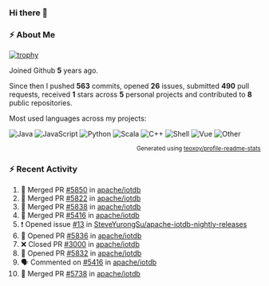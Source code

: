 ### Hi there 👋

### :zap: About Me

[![trophy](https://github-profile-trophy.vercel.app/?username=HTHou&theme=onedark)](https://github.com/ryo-ma/github-profile-trophy)
   
Joined Github **5** years ago.

Since then I pushed **563** commits, opened **26** issues, submitted **490** pull requests, received **1** stars across **5** personal projects and contributed to **8** public repositories.

Most used languages across my projects:

![Java](https://img.shields.io/static/v1?style=flat-square&label=%E2%A0%80&color=555&labelColor=%23b07219&message=Java%EF%B8%B194.4%25)
![JavaScript](https://img.shields.io/static/v1?style=flat-square&label=%E2%A0%80&color=555&labelColor=%23f1e05a&message=JavaScript%EF%B8%B11.4%25)
![Python](https://img.shields.io/static/v1?style=flat-square&label=%E2%A0%80&color=555&labelColor=%233572A5&message=Python%EF%B8%B10.7%25)
![Scala](https://img.shields.io/static/v1?style=flat-square&label=%E2%A0%80&color=555&labelColor=%23c22d40&message=Scala%EF%B8%B10.6%25)
![C++](https://img.shields.io/static/v1?style=flat-square&label=%E2%A0%80&color=555&labelColor=%23f34b7d&message=C%2B%2B%EF%B8%B10.6%25)
![Shell](https://img.shields.io/static/v1?style=flat-square&label=%E2%A0%80&color=555&labelColor=%2389e051&message=Shell%EF%B8%B10.4%25)
![Vue](https://img.shields.io/static/v1?style=flat-square&label=%E2%A0%80&color=555&labelColor=%2341b883&message=Vue%EF%B8%B10.3%25)
![Other](https://img.shields.io/static/v1?style=flat-square&label=%E2%A0%80&color=555&labelColor=%23ededed&message=Other%EF%B8%B11.2%25)

<p align="right"><sub>Generated using <a href="https://github.com/marketplace/actions/profile-readme-stats">teoxoy/profile-readme-stats</a></sub></p>


<!--![](https://github.com/HTHou/HTHou/blob/output/github-contribution-grid-snake.svg)-->

<!--![Haonan Hou's github stats](https://github-readme-stats.vercel.app/api?username=HTHou&count_private=true&show_icons=true&theme=onedark)-->

<!--![Haonan Hou's wakatime stats](https://github-readme-stats.vercel.app/api/wakatime?username=HTHou&layout=compact&theme=onedark)-->

<!--![Top Langs](https://github-readme-stats.vercel.app/api/top-langs/?username=HTHou&theme=onedark&layout=compact)-->

### :zap: Recent Activity
<!--START_SECTION:activity-->
1. 🎉 Merged PR [#5850](https://github.com/apache/iotdb/pull/5850) in [apache/iotdb](https://github.com/apache/iotdb)
2. 🎉 Merged PR [#5822](https://github.com/apache/iotdb/pull/5822) in [apache/iotdb](https://github.com/apache/iotdb)
3. 🎉 Merged PR [#5838](https://github.com/apache/iotdb/pull/5838) in [apache/iotdb](https://github.com/apache/iotdb)
4. 🎉 Merged PR [#5416](https://github.com/apache/iotdb/pull/5416) in [apache/iotdb](https://github.com/apache/iotdb)
5. ❗️ Opened issue [#13](https://github.com/SteveYurongSu/apache-iotdb-nightly-releases/issues/13) in [SteveYurongSu/apache-iotdb-nightly-releases](https://github.com/SteveYurongSu/apache-iotdb-nightly-releases)
6. 💪 Opened PR [#5836](https://github.com/apache/iotdb/pull/5836) in [apache/iotdb](https://github.com/apache/iotdb)
7. ❌ Closed PR [#3000](https://github.com/apache/iotdb/pull/3000) in [apache/iotdb](https://github.com/apache/iotdb)
8. 💪 Opened PR [#5832](https://github.com/apache/iotdb/pull/5832) in [apache/iotdb](https://github.com/apache/iotdb)
9. 🗣 Commented on [#5416](https://github.com/apache/iotdb/issues/5416) in [apache/iotdb](https://github.com/apache/iotdb)
10. 🎉 Merged PR [#5738](https://github.com/apache/iotdb/pull/5738) in [apache/iotdb](https://github.com/apache/iotdb)
<!--END_SECTION:activity-->

<!--
**HTHou/HTHou** is a ✨ _special_ ✨ repository because its `README.md` (this file) appears on your GitHub profile.

Here are some ideas to get you started:

- 🔭 I’m currently working on ...
- 🌱 I’m currently learning ...
- 👯 I’m looking to collaborate on ...
- 🤔 I’m looking for help with ...
- 💬 Ask me about ...
- 📫 How to reach me: ...
- 😄 Pronouns: ...
- ⚡ Fun fact: ...
-->
